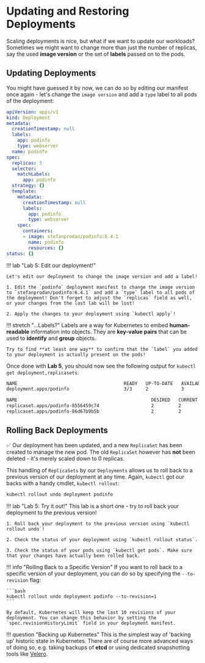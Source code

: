 # Updating and Restoring Deployments

Scaling deployments is nice, but what if we want to update our workloads? Sometimes we might want to change more than just the number of replicas, say the used **image version** or the set of **labels** passed on to the pods.

## Updating Deployments

You might have guessed it by now, we can do so by editing our manifest once again - let's change the `image version` and add a `type` label to all pods of the deployment:

``` yaml hl_lines="7 10 20 23"
apiVersion: apps/v1
kind: Deployment
metadata:
  creationTimestamp: null
  labels:
    app: podinfo
    type: webserver
  name: podinfo
spec:
  replicas: 3
  selector:
    matchLabels:
      app: podinfo
  strategy: {}
  template:
    metadata:
      creationTimestamp: null
      labels:
        app: podinfo
        type: webserver
    spec:
      containers:
      - image: stefanprodan/podinfo:6.4.1
        name: podinfo
        resources: {}
status: {}
```

!!! lab "Lab 5: Edit our deployment!"

    Let's edit our deployment to change the image version and add a label!

    1. Edit the `podinfo` deployment manifest to change the image version to `stefanprodan/podinfo:6.4.1` and add a `type` label to all pods of the deployment! Don't forget to adjust the `replicas` field as well, or your changes from the last lab will be lost!

    2. Apply the changes to your deployment using `kubectl apply`!

!!! stretch "...Labels?"
    Labels are a way for Kubernetes to embed **human-readable** information into objects. They are **key-value pairs** that can be used to **identify** and **group** objects.

    Try to find **at least one way** to confirm that the `label` you added to your deployment is actually present on the pods!

Once done with **Lab 5**, you should now see the following output for `kubectl get deployment,replicasets`:

```bash
NAME                                       READY   UP-TO-DATE   AVAILABLE   AGE
deployment.apps/podinfo                    3/3     2            3           26s

NAME                                                 DESIRED   CURRENT   READY   AGE
replicaset.apps/podinfo-8556459c74                   2         2         2       26s
replicaset.apps/podinfo-86d67b9b5b                   2         2         1       5s
```

## Rolling Back Deployments

✅ Our deployment has been updated, and a new `ReplicaSet` has been created to manage the new pod. The old `ReplicaSet` however has **not** been deleted - it's merely scaled down to 0 replicas.

This handling of `ReplicaSets` by our `Deployments` allows us to roll back to a previous version of our deployment at any time. Again, `kubectl` got our backs with a handy cmdlet, `kubectl rollout`:

```bash
kubectl rollout undo deployment podinfo
```

!!! lab "Lab 5: Try it out!"
    This lab is a short one - try to roll back your deployment to the previous version!

    1. Roll back your deployment to the previous version using `kubectl rollout undo`!

    2. Check the status of your deployment using `kubectl rollout status`.

    3. Check the status of your pods using `kubectl get pods`. Make sure that your changes have actually been rolled back.

!!! info "Rolling Back to a Specific Version"
    If you want to roll back to a specific version of your deployment, you can do so by specifying the `--to-revision` flag:

    ```bash
    kubectl rollout undo deployment podinfo --to-revision=1
    ```

    By default, Kubernetes will keep the last 10 revisions of your deployment. You can change this behavior by setting the `spec.revisionHistoryLimit` field in your deployment manifest.

!!! question "Backing up Kubernetes"
    This is the simplest way of 'backing up' historic state in Kubernetes. There are of course more advanced ways of doing so, e.g. taking backups of **etcd** or using dedicated snapshotting tools like [Velero](https://velero.io/).
